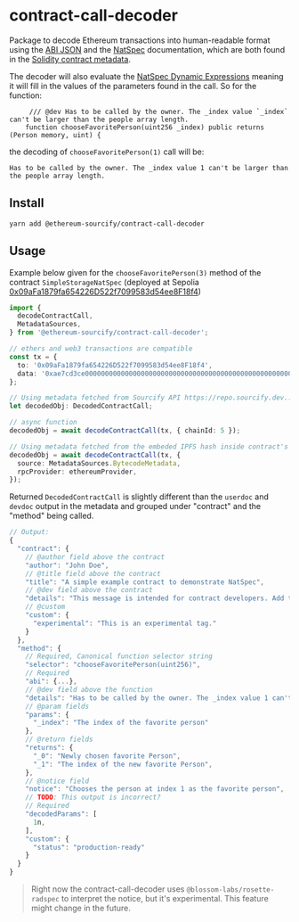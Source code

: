# contract-call-decoder

Package to decode Ethereum transactions into human-readable format using the [ABI JSON](https://docs.soliditylang.org/en/latest/abi-spec.html#json) and the [NatSpec](https://docs.soliditylang.org/en/latest/natspec-format.html) documentation, which are both found in the [Solidity contract metadata](https://docs.soliditylang.org/en/develop/metadata.html).

The decoder will also evaluate the [NatSpec Dynamic Expressions](https://docs.soliditylang.org/en/develop/natspec-format.html#dynamic-expressions) meaning it will fill in the values of the parameters found in the call. So for the function:

```solidity
     /// @dev Has to be called by the owner. The _index value `_index` can't be larger than the people array length.
    function chooseFavoritePerson(uint256 _index) public returns (Person memory, uint) {
```

the decoding of `chooseFavoritePerson(1)` call will be:

```
Has to be called by the owner. The _index value 1 can't be larger than the people array length.
```

## Install

```
yarn add @ethereum-sourcify/contract-call-decoder
```

## Usage

Example below given for the `chooseFavoritePerson(3)` method of the contract `SimpleStorageNatSpec` (deployed at Sepolia [0x09aFa1879fa654226D522f7099583d54ee8F18f4](https://repo.sourcify.dev/contracts/full_match/11155111/0x09aFa1879fa654226D522f7099583d54ee8F18f4/))

```ts
import {
  decodeContractCall,
  MetadataSources,
} from '@ethereum-sourcify/contract-call-decoder';

// ethers and web3 transactions are compatible
const tx = {
  to: '0x09aFa1879fa654226D522f7099583d54ee8F18f4',
  data: '0xae7cd3ce0000000000000000000000000000000000000000000000000000000000000001', // chooseFavoritePerson(3)
};

// Using metadata fetched from Sourcify API https://repo.sourcify.dev...
let decodedObj: DecodedContractCall;

// async function
decodedObj = await decodeContractCall(tx, { chainId: 5 });

// Using metadata fetched from the embeded IPFS hash inside contract's
decodedObj = await decodeContractCall(tx, {
  source: MetadataSources.BytecodeMetadata,
  rpcProvider: ethereumProvider,
});
```

Returned `DecodedContractCall` is slightly different than the `userdoc` and `devdoc` output in the metadata
and grouped under "contract" and the "method" being called.

```js
// Output:
{
  "contract": {
    // @author field above the contract
    "author": "John Doe",
    // @title field above the contract
    "title": "A simple example contract to demonstrate NatSpec",
    // @dev field above the contract
    "details": "This message is intended for contract developers. Add technical details etc. here",
    // @custom
    "custom": {
      "experimental": "This is an experimental tag."
    }
  },
  "method": {
    // Required, Canonical function selector string
    "selector": "chooseFavoritePerson(uint256)",
    // Required
    "abi": {...},
    // @dev field above the function
    "details": "Has to be called by the owner. The _index value 1 can't be larger than the people array length.",
    // @param fields
    "params": {
      "_index": "The index of the favorite person"
    },
    // @return fields
    "returns": {
      "_0": "Newly chosen favorite Person",
      "_1": "The index of the new favorite Person",
    },
    // @notice field
    "notice": "Chooses the person at index 1 as the favorite person",
    // TODO: This output is incorrect?
    // Required
    "decodedParams": [
      1n,
    ],
    "custom": {
      "status": "production-ready"
    }
  }
}
```

> Right now the contract-call-decoder uses `@blossom-labs/rosette-radspec` to interpret the notice, but it's experimental. This feature might change in the future.

